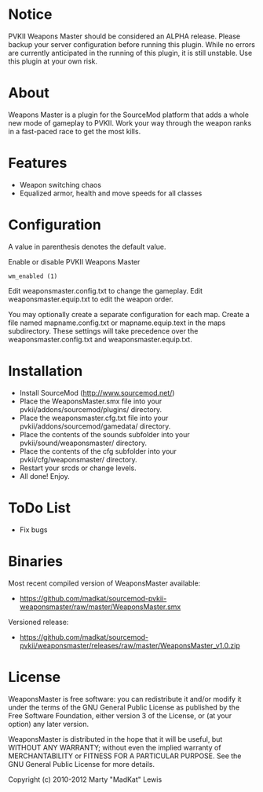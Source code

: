 # Notice

PVKII Weapons Master should be considered an ALPHA release. Please backup
your server configuration before running this plugin. While no errors are currently
anticipated in the running of this plugin, it is still unstable. Use this plugin
at your own risk.

# About

Weapons Master is a plugin for the SourceMod platform that adds a
whole new mode of gameplay to PVKII. Work your way through the weapon
ranks in a fast-paced race to get the most kills.

# Features

 * Weapon switching chaos
 * Equalized armor, health and move speeds for all classes

# Configuration

A value in parenthesis denotes the default value.

Enable or disable PVKII Weapons Master

    wm_enabled (1)

Edit weaponsmaster.config.txt to change the gameplay.
Edit weaponsmaster.equip.txt to edit the weapon order.

You may optionally create a separate configuration for each map.
Create a file named mapname.config.txt or mapname.equip.text in the
maps subdirectory. These settings will take precedence over the
weaponsmaster.config.txt and weaponsmaster.equip.txt.

# Installation

 * Install SourceMod (http://www.sourcemod.net/)
 * Place the WeaponsMaster.smx file into your pvkii/addons/sourcemod/plugins/ directory.
 * Place the weaponsmaster.cfg.txt file into your pvkii/addons/sourcemod/gamedata/ directory.
 * Place the contents of the sounds subfolder into your pvkii/sound/weaponsmaster/ directory.
 * Place the contents of the cfg subfolder into your pvkii/cfg/weaponsmaster/ directory.
 * Restart your srcds or change levels.
 * All done! Enjoy.

# ToDo List

 * Fix bugs

# Binaries

Most recent compiled version of WeaponsMaster available:

 * https://github.com/madkat/sourcemod-pvkii-weaponsmaster/raw/master/WeaponsMaster.smx

Versioned release:

 * https://github.com/madkat/sourcemod-pvkii/weaponsmaster/releases/raw/master/WeaponsMaster_v1.0.zip

# License

WeaponsMaster is free software: you can redistribute it and/or modify
it under the terms of the GNU General Public License as published by
the Free Software Foundation, either version 3 of the License, or
(at your option) any later version.

WeaponsMaster is distributed in the hope that it will be useful,
but WITHOUT ANY WARRANTY; without even the implied warranty of
MERCHANTABILITY or FITNESS FOR A PARTICULAR PURPOSE.  See the
GNU General Public License for more details.

Copyright (c) 2010-2012 Marty "MadKat" Lewis